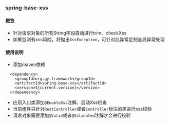 ### spring-base-xss

#### 概览
- 针对请求对象的所有String字段自动进行trim、checkXss
- 如果监测有xss风险，将抛出`XssException`，可针对此异常定制全局异常处理

#### 使用说明
- 添加maven依赖
```
  <dependency>
    <groupId>org.gy.framework</groupId>
    <artifactId>spring-base-xss</artifactId>
    <version>${current.version}</version>
  </dependency>
```

- 应用入口类添加`@EnableXss`注解，启动Xss检查
- 当前组件只针对`RestController`或者`Controller`标注的类进行xss校验
- 请求对象需要添加`@Valid`或者`@Validated`注解才会进行校验


